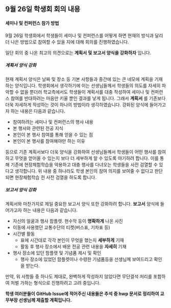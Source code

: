 9월 26일 학생회 회의 내용
-------------------------

#### 세미나 및 컨퍼런스 참가 방법

9월 26일 학생회에서 학생들이 세미나 및 컨퍼런스를 어떻게 하면 현재의 방식과 달리 더 나은 방법으로 참여할 수 있을 지에 대해 회의를 진행하였습니다.

일단 회의 중 나온 최고의 의견으로는 **계획서 및 보고서 양식을 강화하자** 입니다. 

##### 계획서 양식 강화

현재 계획서 양식은 날짜 및 장소 등 기본 사항들과 중간에 있는 큰 네모에 계획을 기재하는 양식입니다. 학생회에서 생각하기에 이는 선생님들께서 학생들의 의도를 자세히 파악할 수 없을 뿐더러 학교측에서도 학생들이 계획서를 대충 작성하여 세미나 및 컨퍼런스 참여를 반대하려는 마음만 키울 뿐인 결과를 낳게 됩니다. 그래서 **계획서** 를 기존보다 더욱 자세하게 작성하는 것이 하나의 방법이라 생각하였습니다. 강화된 양식에 들어가고자 하는 내용은 다음과 같습니다.

-	참여하려는 세미나 및 컨퍼런스의 행사 내용
-	본 행사와 관련된 전공 지식
-	본인이 본 행사 참여를 통해 얻을 수 있는 점
-	본인이 본 행사를 참여해야만 하는 이유

등으로 기존 계획서보다 더욱 양식을 강화하여 선생님들꼐서 학생들이 어떤 행사를 참여하고 무엇을 얻어올 수 있는지 보다 더 세부하게 알 수 있도록 야기하려 합니다. 이를 통해 기존에 현장체험학습을 악용하고 대충 행사를 다녀오는 학생들을 사전 검열할 수 있다고 생각합니다. 위 내용 중 하나라도 학생 본인의 참여 의지를 보여줄 수 없다고 판단되면 현장체험학습 전 사전 검열을 하도록 합니다.

##### 보고서 양식 강화

계획서와 마찬가지로 제일 중요한 보고서 양식 또한 강화하려 합니다. **보고서** 양식에 들어가고자 하는 내용은 다음과 같습니다.

-	자신의 얼굴과 행사 팜플렛. 현수막 등이 **명확하게** 나온 사진
-	이동에 사용했던 교통수단의 티켓(버스표, 기차표 등)
-	시간별 활동
	-	표에 시간대로 각각 본인이 무엇을 했는지 **세부하게** 기재
	-	활동 후 행사 장소에서 배운 전공 관련 내용을 **자세히** 기재
-	행사 장소에 있던 팜플렛 및 기념품 제시 및 확인
	-	행사 장소에 있었던 팜플렛이나 수령한 기념품등을 선생님께 보여드리고 확인을 받는다.

만약, 위 사항들 중 하나도 제대로, 완벽하게 작성하지 않았다면 무단결석 처리를 포함하여 처벌 가하는 형식으로 진행하려고 고려 중입니다.

**학생 여러분들이 GitHub Issue에 적어주신 내용들은 추석 중 hwp 문서로 정리하여 교무부장 선생님께 제출할 계획입니다.**

